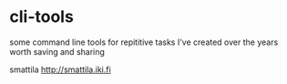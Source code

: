 cli-tools
=========

some command line tools for repititive tasks I've created over the years worth saving and sharing

smattila
http://smattila.iki.fi

